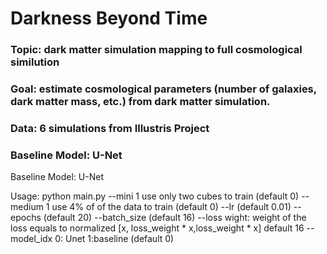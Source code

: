 # Darkness Beyond Time 

### Topic: dark matter simulation mapping to full cosmological similution 

### Goal: estimate cosmological parameters (number of galaxies, dark matter mass, etc.) from dark matter simulation.

### Data: 6 simulations from Illustris Project

### Baseline Model: U-Net


Baseline Model: U-Net

Usage: python main.py
--mini  1 use only two cubes to train  (default 0)
--medium 1 use 4% of of the data to train  (default 0)
--lr  (default 0.01)
--epochs  (default 20)
--batch_size  (default 16)
--loss wight: weight of the loss equals to normalized [x, loss_weight * x,loss_weight * x] default 16
--model_idx 0: Unet 1:baseline  (default 0)

